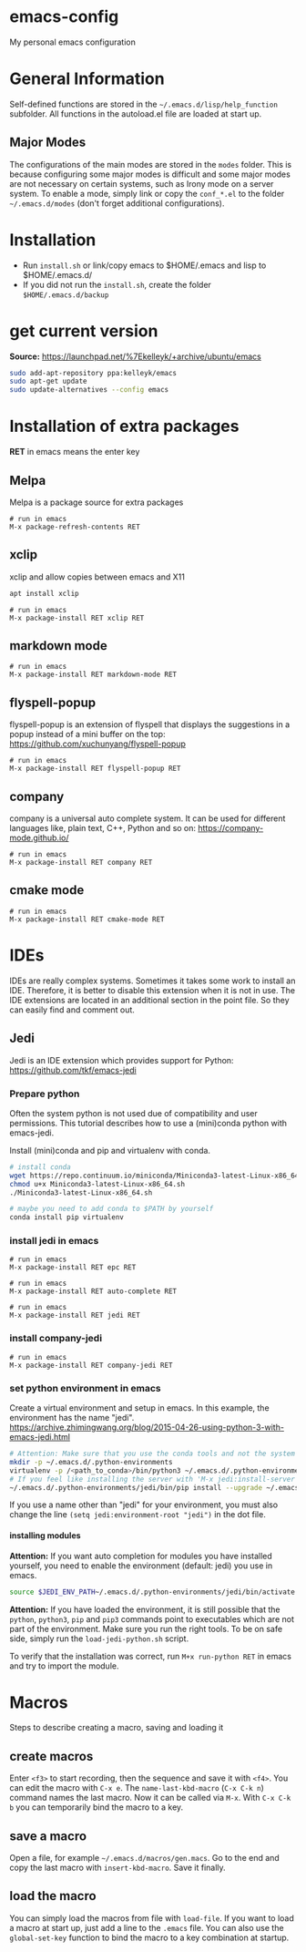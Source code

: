 # emacs-config
My personal emacs configuration

# General Information

Self-defined functions are stored in the `~/.emacs.d/lisp/help_function` subfolder. All functions in the autoload.el file are loaded at start up.

## Major Modes

The configurations of the main modes are stored in the `modes` folder. This is because configuring some major modes is difficult and some major modes are not necessary on certain systems, such as Irony mode on a server system. To enable a mode, simply link or copy the `conf_*.el` to the folder `~/.emacs.d/modes` (don't forget additional configurations).

# Installation
- Run `install.sh` or link/copy emacs to $HOME/.emacs and lisp to $HOME/.emacs.d/
- If you did not run the `install.sh`, create the folder `$HOME/.emacs.d/backup`

# get current version
**Source:** https://launchpad.net/%7Ekelleyk/+archive/ubuntu/emacs

```bash
sudo add-apt-repository ppa:kelleyk/emacs
sudo apt-get update
sudo update-alternatives --config emacs
```

# Installation of extra packages
**RET** in emacs means the enter key

## Melpa
Melpa is a package source for extra packages

```
# run in emacs
M-x package-refresh-contents RET
```

## xclip
xclip and allow copies between emacs and X11

```bash
apt install xclip
```

```
# run in emacs
M-x package-install RET xclip RET
```

## markdown mode
```
# run in emacs
M-x package-install RET markdown-mode RET
```

## flyspell-popup
flyspell-popup is an extension of flyspell that displays the suggestions in a popup instead of a mini buffer on the top: https://github.com/xuchunyang/flyspell-popup
```
# run in emacs
M-x package-install RET flyspell-popup RET
```

## company
company is a universal auto complete system. It can be used for different languages like, plain text, C++, Python and so on: https://company-mode.github.io/
```
# run in emacs
M-x package-install RET company RET
```

## cmake mode
```
# run in emacs
M-x package-install RET cmake-mode RET
```

# IDEs
IDEs are really complex systems. Sometimes it takes some work to install an IDE. Therefore, it is better to disable this extension when it is not in use. The IDE extensions are located in an additional section in the point file.  So they can easily find and comment out.

## Jedi
Jedi is an IDE extension which provides support for Python: https://github.com/tkf/emacs-jedi

### Prepare python
Often the system python is not used due of compatibility and user permissions. This tutorial describes how to use a (mini)conda python with emacs-jedi.

Install (mini)conda and pip and virtualenv with conda.

```bash
# install conda
wget https://repo.continuum.io/miniconda/Miniconda3-latest-Linux-x86_64.sh
chmod u+x Miniconda3-latest-Linux-x86_64.sh
./Miniconda3-latest-Linux-x86_64.sh

# maybe you need to add conda to $PATH by yourself
conda install pip virtualenv
```

### install jedi in emacs
```
# run in emacs
M-x package-install RET epc RET
```

```
# run in emacs
M-x package-install RET auto-complete RET
```

```
# run in emacs
M-x package-install RET jedi RET
```

### install company-jedi
```
# run in emacs
M-x package-install RET company-jedi RET
```

### set python environment in emacs
Create a virtual environment and setup in emacs. In this example, the environment has the name "jedi".
https://archive.zhimingwang.org/blog/2015-04-26-using-python-3-with-emacs-jedi.html

```bash
# Attention: Make sure that you use the conda tools and not the system tools.
mkdir -p ~/.emacs.d/.python-environments
virtualenv -p /<path_to_conda>/bin/python3 ~/.emacs.d/.python-environments/jedi
# If you feel like installing the server with 'M-x jedi:install-server', also do the following
~/.emacs.d/.python-environments/jedi/bin/pip install --upgrade ~/.emacs.d/elpa/jedi-20150109.2230/  # you might need to change the version number
```

If you use a name other than "jedi" for your environment, you must also change the line `(setq jedi:environment-root "jedi")` in the dot file.

#### installing modules
**Attention:** If you want auto completion for modules you have installed yourself, you need to enable the environment (default: jedi) you use in emacs.

```bash
source $JEDI_ENV_PATH~/.emacs.d/.python-environments/jedi/bin/activate
```

**Attention:** If you have loaded the environment, it is still possible that the `python`, `python3`, `pip` and `pip3` commands point to executables which are not part of the environment. Make sure you run the right tools. To be on safe side, simply run the `load-jedi-python.sh` script.

To verify that the installation was correct, run `M+x run-python RET` in emacs and try to import the module.

# Macros
Steps to describe creating a macro, saving and loading it

## create macros

Enter `<f3>` to start recording, then the sequence and save it with `<f4>`. You can edit the macro with `C-x e`. The `name-last-kbd-macro` (`C-x C-k n`) command names the last macro. Now it can be called via `M-x`. With `C-x C-k b` you can temporarily bind the macro to a key.

## save a macro
Open a file, for example `~/.emacs.d/macros/gen.macs`. Go to the end and copy the last macro with `insert-kbd-macro`. Save it finally.

## load the macro
You can simply load the macros from file with `load-file`. If you want to load a macro at start up, just add a line to the `.emacs` file. You can also use the `global-set-key` function to bind the macro to a key combination at startup.
